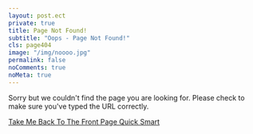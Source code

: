 ```yaml
---
layout: post.ect
private: true
title: Page Not Found!
subtitle: "Oops - Page Not Found!"
cls: page404
image: "/img/noooo.jpg"
permalink: false
noComments: true
noMeta: true
---
```

Sorry but we couldn't find the page you are looking for. Please check to make sure you've typed the URL correctly. 

[Take Me Back To The Front Page Quick Smart](/)